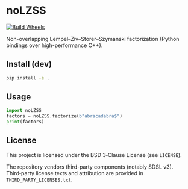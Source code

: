# noLZSS

[![Build Wheels](https://github.com/OmerKerner/noLZSS/actions/workflows/wheels.yml/badge.svg)](https://github.com/OmerKerner/noLZSS/actions/workflows/wheels.yml)

Non-overlapping Lempel–Ziv–Storer–Szymanski factorization (Python bindings over high-performance C++).

## Install (dev)

```bash
pip install -e .
```

## Usage

```python
import noLZSS
factors = noLZSS.factorize(b"abracadabra$")
print(factors)
```

## License

This project is licensed under the BSD 3‑Clause License (see `LICENSE`).

The repository vendors third-party components (notably SDSL v3). Third‑party
license texts and attribution are provided in `THIRD_PARTY_LICENSES.txt`.
